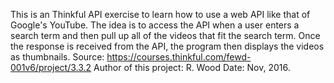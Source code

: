This is an Thinkful API exercise to learn how to use a web API like that of Google's YouTube. The idea is to access the API when a user enters a search term and then pull up all of the videos that fit the search term. Once the response is received from the API, the program then displays the videos as thumbnails.
Source: https://courses.thinkful.com/fewd-001v6/project/3.3.2
Author of this project: R. Wood
Date: Nov, 2016.